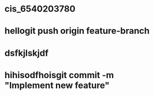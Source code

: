 # cis_6540203780
# hellogit push origin feature-branch
# dsfkjlskjdf
# hihisodfhoisgit commit -m "Implement new feature"